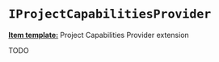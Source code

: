 `IProjectCapabilitiesProvider`
==============================

**[Item template:](project_item_templates.md)** Project Capabilities Provider extension

TODO
